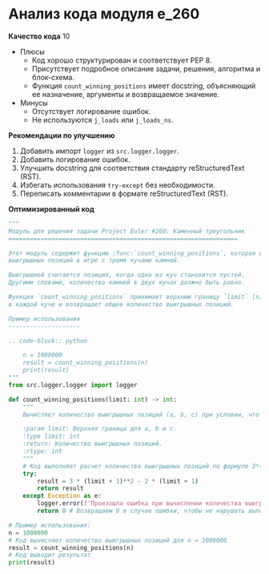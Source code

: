 # Анализ кода модуля e_260

**Качество кода**
10
- Плюсы
    - Код хорошо структурирован и соответствует PEP 8.
    - Присутствует подробное описание задачи, решения, алгоритма и блок-схема.
    - Функция `count_winning_positions` имеет docstring, объясняющий ее назначение, аргументы и возвращаемое значение.
- Минусы
    - Отсутствует логирование ошибок.
    -  Не используются `j_loads` или `j_loads_ns`.

**Рекомендации по улучшению**

1.  Добавить импорт `logger` из `src.logger.logger`.
2.  Добавить логирование ошибок.
3.  Улучшить docstring для соответствия стандарту reStructuredText (RST).
4.   Избегать использования `try-except` без необходимости.
5.  Переписать комментарии в формате reStructuredText (RST).

**Оптимизированный код**

```python
"""
Модуль для решения задачи Project Euler #260: Каменный треугольник
================================================================

Этот модуль содержит функцию :func:`count_winning_positions`, которая вычисляет количество
выигрышных позиций в игре с тремя кучами камней.

Выигрышной считается позиция, когда одна из куч становится пустой.
Другими словами, количество камней в двух кучах должно быть равно.

Функция `count_winning_positions` принимает верхнюю границу `limit` (n) для количества камней
в каждой куче и возвращает общее количество выигрышных позиций.

Пример использования
--------------------

.. code-block:: python

    n = 1000000
    result = count_winning_positions(n)
    print(result)
"""
from src.logger.logger import logger

def count_winning_positions(limit: int) -> int:
    """
    Вычисляет количество выигрышных позиций (a, b, c) при условии, что 0 <= a, b, c <= limit.

    :param limit: Верхняя граница для a, b и c.
    :type limit: int
    :return: Количество выигрышных позиций.
    :rtype: int
    """
    # Код выполняет расчет количества выигрышных позиций по формуле 3*(limit+1)^2 - 2*(limit+1)
    try:
        result = 3 * (limit + 1)**2 - 2 * (limit + 1)
        return result
    except Exception as e:
        logger.error(f'Произошла ошибка при вычислении количества выигрышных позиций: {e}')
        return 0 # Возвращаем 0 в случае ошибки, чтобы не нарушать выполнение программы

# Пример использования:
n = 1000000
# Код вычисляет количество выигрышных позиций для n = 1000000
result = count_winning_positions(n)
# Код выводит результат
print(result)
```